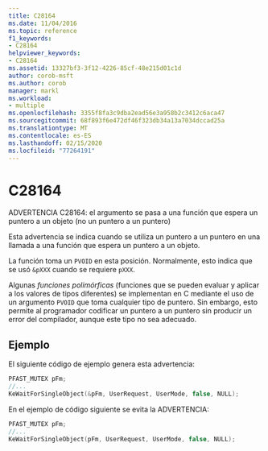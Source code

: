 ```yaml
---
title: C28164
ms.date: 11/04/2016
ms.topic: reference
f1_keywords:
- C28164
helpviewer_keywords:
- C28164
ms.assetid: 13327bf3-3f12-4226-85cf-48e215d01c1d
author: corob-msft
ms.author: corob
manager: markl
ms.workload:
- multiple
ms.openlocfilehash: 3355f8fa3c9dba2ead56e3a958b2c3412c6aca47
ms.sourcegitcommit: 68f893f6e472df46f323db34a13a7034dccad25a
ms.translationtype: MT
ms.contentlocale: es-ES
ms.lasthandoff: 02/15/2020
ms.locfileid: "77264191"
---
```

# <a name="c28164"></a>C28164
ADVERTENCIA C28164: el argumento se pasa a una función que espera un puntero a un objeto (no un puntero a un puntero)

 Esta advertencia se indica cuando se utiliza un puntero a un puntero en una llamada a una función que espera un puntero a un objeto.

 La función toma un `PVOID` en esta posición. Normalmente, esto indica que se usó `&pXXX` cuando se requiere `pXXX`.

 Algunas *funciones polimórficas* (funciones que se pueden evaluar y aplicar a los valores de tipos diferentes) se implementan en C mediante el uso de un argumento `PVOID` que toma cualquier tipo de puntero. Sin embargo, esto permite al programador codificar un puntero a un puntero sin producir un error del compilador, aunque este tipo no sea adecuado.

## <a name="example"></a>Ejemplo
 El siguiente código de ejemplo genera esta advertencia:

```cpp
PFAST_MUTEX pFm;
//...
KeWaitForSingleObject(&pFm, UserRequest, UserMode, false, NULL);
```

 En el ejemplo de código siguiente se evita la ADVERTENCIA:

```cpp
PFAST_MUTEX pFm;
//...
KeWaitForSingleObject(pFm, UserRequest, UserMode, false, NULL);
```
